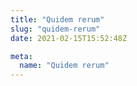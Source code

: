 ```yaml
---
title: "Quidem rerum"
slug: "quidem-rerum"
date: 2021-02-15T15:52:48Z

meta:
  name: "Quidem rerum"
---
```



